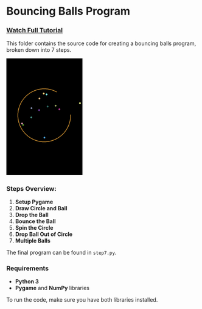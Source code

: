# Bouncing Balls Program

### [Watch Full Tutorial](https://youtu.be/W9fdczla2ds)
This folder contains the source code for creating a bouncing balls program, broken down into 7 steps.

<img src="screenshot.png" alt="Bouncing Balls Program Screenshot" width="200"/>

### Steps Overview:

1. **Setup Pygame**  
2. **Draw Circle and Ball**
3. **Drop the Ball**
4. **Bounce the Ball**
5. **Spin the Circle**
6. **Drop Ball Out of Circle**
7. **Multiple Balls**

The final program can be found in `step7.py`.

### Requirements

- **Python 3**
- **Pygame** and **NumPy** libraries

To run the code, make sure you have both libraries installed.
